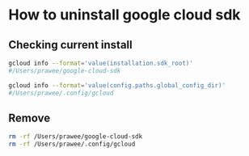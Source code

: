 # How to uninstall google cloud sdk

## Checking current install

```bash
gcloud info --format='value(installation.sdk_root)'
#/Users/prawee/google-cloud-sdk
```

```bash
gcloud info --format='value(config.paths.global_config_dir)'
#/Users/prawee/.config/gcloud
```

## Remove

```bash
rm -rf /Users/prawee/google-cloud-sdk
rm -rf /Users/prawee/.config/gcloud
```

